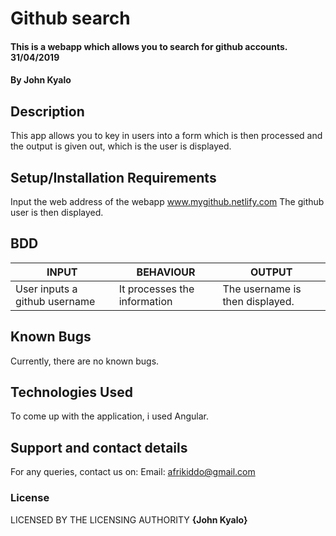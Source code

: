 # Github search
#### This is a webapp which allows you to search for github accounts. 31/04/2019
#### By **John Kyalo**
## Description
This app allows you to key in users into a form which is then processed and the output is given out, which is the user is displayed.
## Setup/Installation Requirements
Input the web address of the webapp www.mygithub.netlify.com
The github user is then displayed.
## BDD
| INPUT                             | BEHAVIOUR                   | OUTPUT                                                        |  
|-----------------------------------|-----------------------------|---------------------------------------------------------------|
| User inputs a github username     | It processes the information| The username is then displayed.                               |  

## Known Bugs
Currently, there are no known bugs.
## Technologies Used
To come up with the application, i used Angular.
## Support and contact details
For any queries, contact us on:
Email: afrikiddo@gmail.com
### License
LICENSED BY THE LICENSING AUTHORITY **{John Kyalo}**

